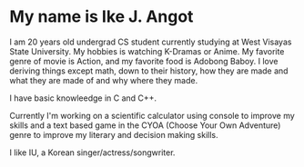 # My name is Ike J. Angot

I am 20 years old undergrad CS student currently studying at West Visayas State University. My hobbies is watching K-Dramas or Anime. My favorite genre of movie is Action, and my favorite food is Adobong Baboy. I love deriving things except math, down to their history, how they are made and what they are made of and why where they made.

I have basic knowleedge in C and C++.

Currently I'm working on a scientific calculator using console to improve my skills and a text based game in the CYOA (Choose Your Own Adventure) genre to improve my literary and decision making skills.

I like IU, a Korean singer/actress/songwriter. 
